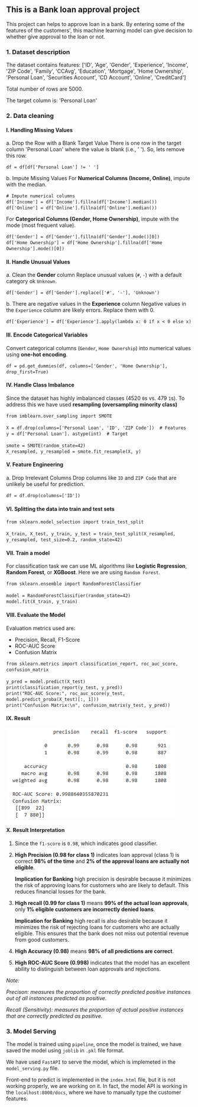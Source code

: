 ## This is a Bank loan approval project
This project can helps to approve loan in a bank. By entering some of the features of the customers', 
this machine learning model can give decision to whether give approval to the loan or not.

### 1. Dataset description
The dataset contains features: 
['ID', 'Age', 'Gender', 'Experience', 'Income', 'ZIP Code', 'Family',
    'CCAvg', 'Education', 'Mortgage', 'Home Ownership', 'Personal Loan',
    'Securities Account', 'CD Account', 'Online', 'CreditCard']


Total number of rows are 5000. 

The target column is: 'Personal Loan'

### 2. Data cleaning
#### I. Handling Missing Values
a. Drop the Row with a Blank Target Value
There is one row in the target column 'Personal Loan' where the value is blank (i.e., ' '). So, lets remove this row.
```
df = df[df['Personal Loan'] != ' ']
```

b. Impute Missing Values
For **Numerical Columns (Income, Online)**, impute with the median.
```
# Impute numerical columns
df['Income'] = df['Income'].fillna(df['Income'].median())
df['Online'] = df['Online'].fillna(df['Online'].median())
```

For **Categorical Columns (Gender, Home Ownership)**, impute with the mode (most frequent value).
```
df['Gender'] = df['Gender'].fillna(df['Gender'].mode()[0])
df['Home Ownership'] = df['Home Ownership'].fillna(df['Home Ownership'].mode()[0])
```

#### II. Handle Unusual Values
a. Clean the **Gender** column
Replace unusual values (`#`, `-`) with a default category ok `Unknown`.
```
df['Gender'] = df['Gender'].replace(['#', '-'], 'Unknown')
```

b. There are negative values in the **Experience** column
Negative values in the `Experience` column are likely errors. Replace them with 0.
```
df['Experience'] = df['Experience'].apply(lambda x: 0 if x < 0 else x)
```

#### III. Encode Categorical Variables
Convert categorical columns (`Gender`, `Home Ownership`) into numerical values using **one-hot encoding**.
```
df = pd.get_dummies(df, columns=['Gender', 'Home Ownership'], drop_first=True)
```

#### IV. Handle Class Imbalance
Since the dataset has highly imbalanced classes (4520 `0`s vs. 479 `1`s). To address this we have used **resampling (oversampling minority class)**
```
from imblearn.over_sampling import SMOTE

X = df.drop(columns=['Personal Loan', 'ID', 'ZIP Code'])  # Features
y = df['Personal Loan']. astype(int)  # Target

smote = SMOTE(random_state=42)
X_resampled, y_resampled = smote.fit_resample(X, y)
```

#### V. Feature Engineering
a. Drop Irrelevant Columns
Drop columns like `ID` and `ZIP Code` that are unlikely be useful for prediction.
```
df = df.drop(columns=['ID'])
```

#### VI. Splitting the data into train and test sets
```
from sklearn.model_selection import train_test_split

X_train, X_test, y_train, y_test = train_test_split(X_resampled, y_resampled, test_size=0.2, random_state=42)
```

#### VII. Train a model
For classification task we can use ML algorithms like **Logistic Regression**, **Random Forest**, or **XGBoost**.
Here we are using `Random Forest`.
```
from sklearn.ensemble import RandomForestClassifier

model = RandomForestClassifier(random_state=42)
model.fit(X_train, y_train)
```

#### VIII. Evaluate the Model
Evaluation metrics used are:
* Precision, Recall, F1-Score
* ROC-AUC Score
* Confusion Matrix

```
from sklearn.metrics import classification_report, roc_auc_score, confusion_matrix

y_pred = model.predict(X_test)
print(classification_report(y_test, y_pred))
print("ROC-AUC Score:", roc_auc_score(y_test, model.predict_proba(X_test)[:, 1]))
print("Confusion Matrix:\n", confusion_matrix(y_test, y_pred))
```

#### IX. Result

![alt text](<accuracy metrics-1.png>)

#### X. Result Interpretation
1. Since the `f1-score` is `0.98`, which indicates good classifier.
2. **High Precision (0.98 for class 1)** indicates loan approval (class 1) is correct **98% of the time** and **2% of the approval loans are actually not eligible**.

    **Implication for Banking** high precision is desirable because it minimizes the risk of approving loans for customers who are likely to default. This reduces financial losses for the bank.

3. **High recall (0.99 for class 1)** means **99% of the actual loan approvals**, only **1% eligible customers are incorrectly denied loans**.

    **Implication for Banking** high recall is also desirable because it minimizes the risk of rejecting loans for customers who are actually eligible. This ensures that the bank does not miss out potential revenue from good customers.

4. **High Accuracy (0.98)** means **98% of all predictions are correct**.
5. **High ROC-AUC Score (0.998)** indicates that the model has an excellent ability to distinguish between loan approvals and rejections.


*Note:*

*Precison: measures the proportion of correctly predicted positive instances out of all instances predicted as positive.*

*Recall (Sensitivity): measures the proportion of actual positive instances that are correctly predicted as positive.*

### 3. Model Serving
The model is trained using `pipeline`, once the model is trained, we have saved the model using `joblib` in `.pkl` file format.

We have used `FastAPI` to serve the model, which is implemeted in the `model_serving.py` file. 

Front-end to predict is implemented in the `index.html` file, but it is not working properly, we are working on it. In fact, the model API is working in the `localhost:8000/docs`,
where we have to manually type the customer features.
